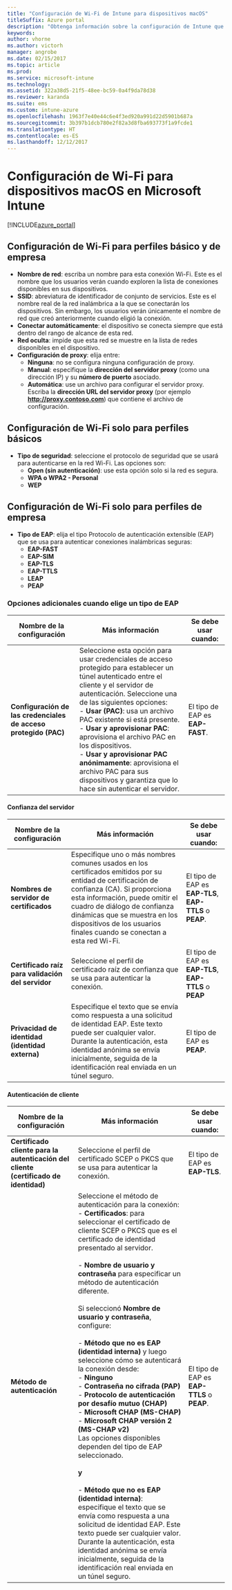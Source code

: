 ```yaml
---
title: "Configuración de Wi-Fi de Intune para dispositivos macOS"
titleSuffix: Azure portal
description: "Obtenga información sobre la configuración de Intune que puede usar para configurar conexiones Wi-Fi en dispositivos macOS\"."
keywords: 
author: vhorne
ms.author: victorh
manager: angrobe
ms.date: 02/15/2017
ms.topic: article
ms.prod: 
ms.service: microsoft-intune
ms.technology: 
ms.assetid: 322a38d5-21f5-48ee-bc59-0a4f9da78d38
ms.reviewer: karanda
ms.suite: ems
ms.custom: intune-azure
ms.openlocfilehash: 1963f7e40e44c6e4f3ed920a991d22d5901b687a
ms.sourcegitcommit: 3b397b1dcb780e2f82a3d8fba693773f1a9fcde1
ms.translationtype: HT
ms.contentlocale: es-ES
ms.lasthandoff: 12/12/2017
---
```

# <a name="wi-fi-settings-for-macos-devices-in-microsoft-intune"></a>Configuración de Wi-Fi para dispositivos macOS en Microsoft Intune

[!INCLUDE[azure_portal](./includes/azure_portal.md)]

## <a name="wi-fi-settings-for-basic-and-enterprise-profiles"></a>Configuración de Wi-Fi para perfiles básico y de empresa

- **Nombre de red**: escriba un nombre para esta conexión Wi-Fi. Este es el nombre que los usuarios verán cuando exploren la lista de conexiones disponibles en sus dispositivos.
- **SSID**: abreviatura de identificador de conjunto de servicios. Este es el nombre real de la red inalámbrica a la que se conectarán los dispositivos. Sin embargo, los usuarios verán únicamente el nombre de red que creó anteriormente cuando eligió la conexión.
- **Conectar automáticamente**: el dispositivo se conecta siempre que está dentro del rango de alcance de esta red.
- **Red oculta**: impide que esta red se muestre en la lista de redes disponibles en el dispositivo.
- **Configuración de proxy**: elija entre:
    - **Ninguna**: no se configura ninguna configuración de proxy.
    - **Manual**: especifique la **dirección del servidor proxy** (como una dirección IP) y su **número de puerto** asociado.
    - **Automática**: use un archivo para configurar el servidor proxy. Escriba la **dirección URL del servidor proxy** (por ejemplo **http://proxy.contoso.com**) que contiene el archivo de configuración.

## <a name="wi-fi-settings-for-basic-profiles-only"></a>Configuración de Wi-Fi solo para perfiles básicos

- **Tipo de seguridad**: seleccione el protocolo de seguridad que se usará para autenticarse en la red Wi-Fi. Las opciones son:
    - **Open (sin autenticación)**: use esta opción solo si la red es segura.
    - **WPA o WPA2 - Personal**
    - **WEP**

## <a name="wi-fi-settings-for-enterprise-profiles-only"></a>Configuración de Wi-Fi solo para perfiles de empresa

- **Tipo de EAP**: elija el tipo Protocolo de autenticación extensible (EAP) que se usa para autenticar conexiones inalámbricas seguras:
    - **EAP-FAST**
    - **EAP-SIM**
    - **EAP-TLS**
    - **EAP-TTLS**
    - **LEAP**
    - **PEAP**

### <a name="further-options-when-you-choose-an-eap-type"></a>Opciones adicionales cuando elige un tipo de EAP


|Nombre de la configuración|Más información|Se debe usar cuando:|
|--------------|-------------|----------|
|**Configuración de las credenciales de acceso protegido (PAC)**|Seleccione esta opción para usar credenciales de acceso protegido para establecer un túnel autenticado entre el cliente y el servidor de autenticación. Seleccione una de las siguientes opciones:<br>- **Usar (PAC)**: usa un archivo PAC existente si está presente.<br>- **Usar y aprovisionar PAC**: aprovisiona el archivo PAC en los dispositivos.<br>- **Usar y aprovisionar PAC anónimamente**: aprovisiona el archivo PAC para sus dispositivos y garantiza que lo hace sin autenticar el servidor.|El tipo de EAP es **EAP-FAST**.|

#### <a name="server-trust"></a>Confianza del servidor


|Nombre de la configuración|Más información|Se debe usar cuando:|
|--------------|-------------|----------|
|**Nombres de servidor de certificados**|Especifique uno o más nombres comunes usados en los certificados emitidos por su entidad de certificación de confianza (CA). Si proporciona esta información, puede omitir el cuadro de diálogo de confianza dinámicas que se muestra en los dispositivos de los usuarios finales cuando se conectan a esta red Wi-Fi.|El tipo de EAP es **EAP-TLS**, **EAP-TTLS** o **PEAP**.|
|**Certificado raíz para validación del servidor**|Seleccione el perfil de certificado raíz de confianza que se usa para autenticar la conexión. |El tipo de EAP es **EAP-TLS**, **EAP-TTLS** o **PEAP**|
|**Privacidad de identidad (identidad externa)**|Especifique el texto que se envía como respuesta a una solicitud de identidad EAP. Este texto puede ser cualquier valor. Durante la autenticación, esta identidad anónima se envía inicialmente, seguida de la identificación real enviada en un túnel seguro.|El tipo de EAP es **PEAP**.|


#### <a name="client-authentication"></a>Autenticación de cliente


|Nombre de la configuración|Más información|Se debe usar cuando:|
|--------------|-------------|----------|
|**Certificado cliente para la autenticación del cliente (certificado de identidad)**|Seleccione el perfil de certificado SCEP o PKCS que se usa para autenticar la conexión.|El tipo de EAP es **EAP-TLS**.|
|**Método de autenticación**|Seleccione el método de autenticación para la conexión:<br>- **Certificados**: para seleccionar el certificado de cliente SCEP o PKCS que es el certificado de identidad presentado al servidor.<br><br>- **Nombre de usuario y contraseña** para especificar un método de autenticación diferente. <br><br>Si seleccionó **Nombre de usuario y contraseña**, configure:<br><br>-  **Método que no es EAP (identidad interna)** y luego seleccione cómo se autenticará la conexión desde:<br>- **Ninguno**<br>- **Contraseña no cifrada (PAP)**<br>- **Protocolo de autenticación por desafío mutuo (CHAP)**<br>- **Microsoft CHAP (MS-CHAP)**<br>- **Microsoft CHAP versión 2 (MS-CHAP v2)**<br>Las opciones disponibles dependen del tipo de EAP seleccionado.<br><br>**y**<br><br>- **Método que no es EAP (identidad interna)**: especifique el texto que se envía como respuesta a una solicitud de identidad EAP. Este texto puede ser cualquier valor. Durante la autenticación, esta identidad anónima se envía inicialmente, seguida de la identificación real enviada en un túnel seguro.|El tipo de EAP es **EAP-TTLS** o **PEAP**.|
